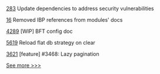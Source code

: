 
[283](https://github.com/hyperledger/fabric-sdk-java/pull/283) Update dependencies to address security vulnerabilities

[16](https://github.com/hyperledger-labs/fabric-ansible-collection/pull/16) Removed IBP references from modules' docs

[4289](https://github.com/hyperledger/fabric/pull/4289) [WIP] BFT config doc

[5619](https://github.com/hyperledger/besu/pull/5619) Reload flat db strategy on clear

[3621](https://github.com/hyperledger/iroha/pull/3621) [feature]  #3468: Lazy pagination


[See more >>>](https://start-here.hyperledger.org/pull-requests)
